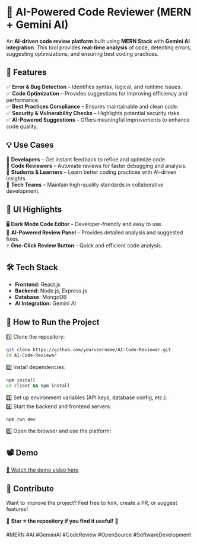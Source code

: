
# 🚀 AI-Powered Code Reviewer (MERN + Gemini AI)  

An **AI-driven code review platform** built using **MERN Stack** with **Gemini AI integration**. This tool provides **real-time analysis** of code, detecting errors, suggesting optimizations, and ensuring best coding practices.  

## 🌟 Features  
✅ **Error & Bug Detection** – Identifies syntax, logical, and runtime issues.  
✅ **Code Optimization** – Provides suggestions for improving efficiency and performance.  
✅ **Best Practices Compliance** – Ensures maintainable and clean code.  
✅ **Security & Vulnerability Checks** – Highlights potential security risks.  
✅ **AI-Powered Suggestions** – Offers meaningful improvements to enhance code quality.  

## 💡 Use Cases  
🔹 **Developers** – Get instant feedback to refine and optimize code.  
🔹 **Code Reviewers** – Automate reviews for faster debugging and analysis.  
🔹 **Students & Learners** – Learn better coding practices with AI-driven insights.  
🔹 **Tech Teams** – Maintain high-quality standards in collaborative development.  

## 🎨 UI Highlights  
🖥 **Dark Mode Code Editor** – Developer-friendly and easy to use.  
🤖 **AI-Powered Review Panel** – Provides detailed analysis and suggested fixes.  
⚡ **One-Click Review Button** – Quick and efficient code analysis.  

## 🛠️ Tech Stack  
- **Frontend:** React.js  
- **Backend:** Node.js, Express.js  
- **Database:** MongoDB  
- **AI Integration:** Gemini AI  

## 🚀 How to Run the Project  
1️⃣ Clone the repository:  
```bash
git clone https://github.com/yourusername/AI-Code-Reviewer.git
cd AI-Code-Reviewer
```
2️⃣ Install dependencies:  
```bash
npm install
cd client && npm install
```
3️⃣ Set up environment variables (API keys, database config, etc.).  
4️⃣ Start the backend and frontend servers:  
```bash
npm run dev
```
5️⃣ Open the browser and use the platform!  

## 📽️ Demo  
[🔗 Watch the demo video here](#)  

## 🤝 Contribute  
Want to improve the project? Feel free to fork, create a PR, or suggest features!  

📌 **Star ⭐ the repository if you find it useful!** 🚀  

#MERN #AI #GeminiAI #CodeReview #OpenSource #SoftwareDevelopment  

